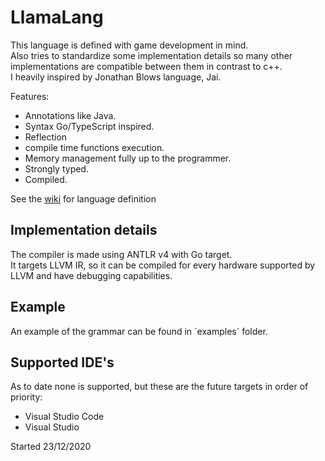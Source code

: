 # LlamaLang
This language is defined with game development in mind.  
Also tries to standardize some implementation details so many other implementations are compatible between them in contrast to c++.  
I heavily inspired by Jonathan Blows language, Jai.

Features:
- Annotations like Java.
- Syntax Go/TypeScript inspired.
- Reflection
- compile time functions execution.
- Memory management fully up to the programmer.
- Strongly typed.
- Compiled.

See the [wiki](https://github.com/Pablo96/LlamaLangGo/wiki) for language definition

## Implementation details
The compiler is made using ANTLR v4 with Go target.  
It targets LLVM IR, so it can be compiled for every hardware supported by LLVM and have debugging capabilities.

## Example
An example of the grammar can be found in ´examples´ folder.

## Supported IDE's
As to date none is supported, but these are the future targets in order of priority:
- Visual Studio Code
- Visual Studio

Started 23/12/2020

